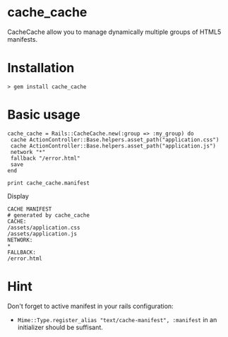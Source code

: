 cache_cache
===========

CacheCache allow you to manage dynamically multiple groups of HTML5 manifests.

# Installation #

`> gem install cache_cache`

# Basic usage #

    cache_cache = Rails::CacheCache.new(:group => :my_group) do
     cache ActionController::Base.helpers.asset_path("application.css")  
     cache ActionController::Base.helpers.asset_path("application.js")  
     network "*"  
     fallback "/error.html"  
     save  
    end

    print cache_cache.manifest 

Display

    CACHE MANIFEST
    # generated by cache_cache
    CACHE:
    /assets/application.css
    /assets/application.js
    NETWORK:
    *
    FALLBACK:  
    /error.html

# Hint #

Don't forget to active manifest in your rails configuration:   
- `Mime::Type.register_alias "text/cache-manifest", :manifest` in an initializer should be suffisant.